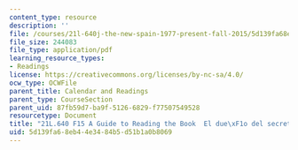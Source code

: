 ```yaml
---
content_type: resource
description: ''
file: /courses/21l-640j-the-new-spain-1977-present-fall-2015/5d139fa68eb44e3484b5d51b1a0b8069_MIT21L_640JF15_du.pdf
file_size: 244083
file_type: application/pdf
learning_resource_types:
- Readings
license: https://creativecommons.org/licenses/by-nc-sa/4.0/
ocw_type: OCWFile
parent_title: Calendar and Readings
parent_type: CourseSection
parent_uid: 87fb59d7-ba9f-5126-6829-f77507549528
resourcetype: Document
title: "21L.640 F15 A Guide to Reading the Book  El due\xF1o del secreto"
uid: 5d139fa6-8eb4-4e34-84b5-d51b1a0b8069
---
```

